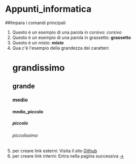 # Appunti_informatica
##Impara i comandi principali
1) Questo è un esempio di una parola in corsivo:  _corsivo_
2) Questo è un esempio di una parola in grassetto:  **grassetto**
3) Questo è un misto:  _**misto**_
4) Qua c'è l'esempio della grandezza dei caratteri:
   # grandissimo
   ## grande
   ### medio
   #### medio_piccolo
   ##### piccolo
   ###### piccolissimo
5) per creare link esterni: Visita il sito [Github](www.github.com)
6) per creare link interni: Entra nella pagina successiva [->][another_place]

[another_place]: https://github.com/Matteo20885/Appunti_informatica/edit/main/Pag2
